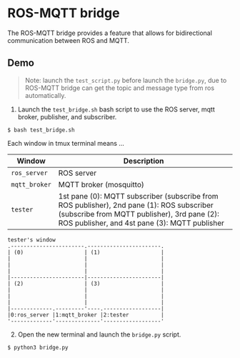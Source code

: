 # ROS-MQTT bridge

The ROS-MQTT bridge provides a feature that allows for bidirectional communication between ROS and MQTT.

## Demo

> Note: launch the `test_script.py` before launch the `bridge.py`, due to ROS-MQTT bridge can get the topic and message type from ros automatically.

1. Launch the `test_bridge.sh` bash script to use the ROS server, mqtt broker, publisher, and subscriber.

```script
$ bash test_bridge.sh
```

Each window in tmux terminal means ...

| Window | Description |
| ------ | ----------- |
| `ros_server`      | ROS server |
| `mqtt_broker`     | MQTT broker (mosquitto) |
| `tester`          | 1st pane (0): MQTT subscriber (subscribe from ROS publisher), 2nd pane (1): ROS subscriber (subscribe from MQTT publisher), 3rd pane (2): ROS publisher, and 4st pane (3): MQTT publisher |

```
tester's window
.-----------------------.-----------------------.
| (0)                   | (1)                   |
|                       |                       |
|                       |                       |
|                       |                       |
|-----------------------|-----------------------|
| (2)                   | (3)                   |
|                       |                       |
|                       |                       |
|                       |                       |
|-------------.---------'----.------------------|
|0:ros_server |1:mqtt_broker |2:tester          |
'-------------'--------------'------------------'
```

2. Open the new terminal and launch the `bridge.py` script.

```script
$ python3 bridge.py
```